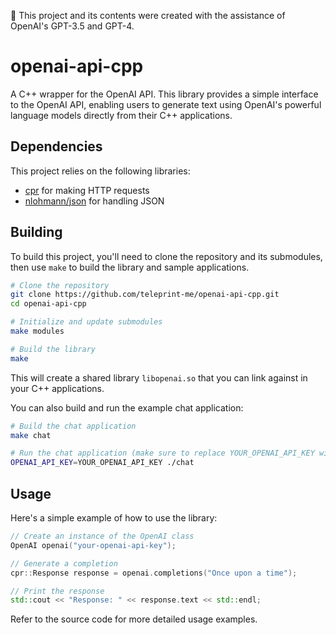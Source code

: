 📝 This project and its contents were created with the assistance of OpenAI's GPT-3.5 and GPT-4.

# openai-api-cpp

A C++ wrapper for the OpenAI API. This library provides a simple interface to the OpenAI API, enabling users to generate text using OpenAI's powerful language models directly from their C++ applications.

## Dependencies

This project relies on the following libraries:

-   [cpr](https://github.com/whoshuu/cpr) for making HTTP requests
-   [nlohmann/json](https://github.com/nlohmann/json) for handling JSON

## Building

To build this project, you'll need to clone the repository and its submodules, then use `make` to build the library and sample applications.

```sh
# Clone the repository
git clone https://github.com/teleprint-me/openai-api-cpp.git
cd openai-api-cpp

# Initialize and update submodules
make modules

# Build the library
make
```

This will create a shared library `libopenai.so` that you can link against in your C++ applications.

You can also build and run the example chat application:

```sh
# Build the chat application
make chat

# Run the chat application (make sure to replace YOUR_OPENAI_API_KEY with your actual API key)
OPENAI_API_KEY=YOUR_OPENAI_API_KEY ./chat
```

## Usage

Here's a simple example of how to use the library:

```cpp
// Create an instance of the OpenAI class
OpenAI openai("your-openai-api-key");

// Generate a completion
cpr::Response response = openai.completions("Once upon a time");

// Print the response
std::cout << "Response: " << response.text << std::endl;
```

Refer to the source code for more detailed usage examples.

